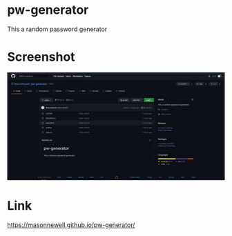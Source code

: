 <!-- @format -->

# pw-generator

This a random password generator

# Screenshot

![Screenshot](./images/sub-ss.jpg)

# Link

https://masonnewell.github.io/pw-generator/
